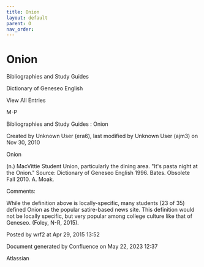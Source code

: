 ```yaml
---
title: Onion
layout: default
parent: O
nav_order:
---
```


# Onion

Bibliographies and Study Guides

Dictionary of Geneseo English

View All Entries

M-P

Bibliographies and Study Guides : Onion

Created by  Unknown User (era6), last modified by  Unknown User (ajm3) on Nov 30, 2010

Onion

(n.) MacVittie Student Union, particularly the dining area. &quot;It's pasta night at the Onion.&quot; Source: Dictionary of Geneseo English 1996. Bates. Obsolete Fall 2010. A. Moak.

Comments:

While the definition above is locally-specific, many students (23 of 35) defined Onion as the popular satire-based news site. This definition would not be locally specific, but very popular among college culture like that of Geneseo. (Foley, N-R, 2015).

Posted by wrf2 at Apr 29, 2015 13:52

Document generated by Confluence on May 22, 2023 12:37

Atlassian
